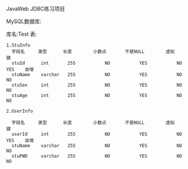 JavaWeb JDBC练习项目

MySQL数据库:

  库名:Test
  表:
  
    1.StuInfo
      字段名     类型      长度        小数点       不是NULL        虚拟        键
      stuId      int       255           NO           YES           NO         YES    自增
      stuName    varchar   255           NO           YES           NO         NO
      stuSex     int       255           NO           YES           NO         NO
      stuAge     int       255           NO           YES           NO         NO
      
    2.UserInfo
      
      字段名     类型      长度        小数点       不是NULL        虚拟        键
      userId     int       255           NO           YES           NO         YES    自增
      stuName    varchar   255           NO           YES           NO         NO
      stuPWD     varchar   255           NO           YES           NO         NO

